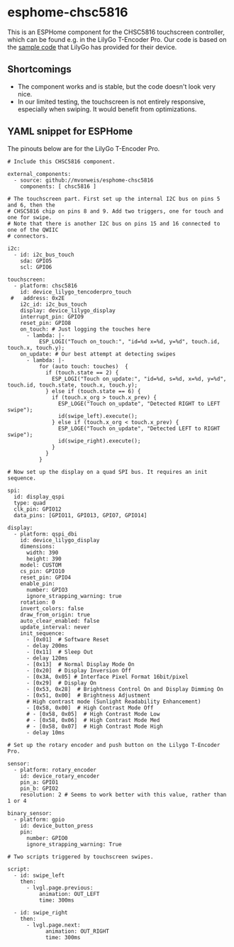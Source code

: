 # esphome-chsc5816

This is an ESPHome component for the CHSC5816 touchscreen controller, which can be found e.g. in the LilyGo T-Encoder Pro. Our code is based on the [sample code](https://github.com/Xinyuan-LilyGO/T-Encoder-Pro/blob/arduino-esp32-libs_V3.0.7/examples/CHSC5816/CHSC5816.ino) that LilyGo has provided for their device.

## Shortcomings

- The component works and is stable, but the code doesn't look very nice.
- In our limited testing, the touchscreen is not entirely responsive, especially when swiping. It would benefit from optimizations.


## YAML snippet for ESPHome

The pinouts below are for the LilyGo T-Encoder Pro.

```
# Include this CHSC5816 component.

external_components:
  - source: github://mvonweis/esphome-chsc5816
    components: [ chsc5816 ]

# The touchscreen part. First set up the internal I2C bus on pins 5 and 6, then the
# CHSC5816 chip on pins 8 and 9. Add two triggers, one for touch and one for swipe.
# Note that there is another I2C bus on pins 15 and 16 connected to one of the QWIIC
# connectors.

i2c:
  - id: i2c_bus_touch
    sda: GPIO5
    scl: GPIO6

touchscreen:
  - platform: chsc5816
    id: device_lilygo_tencoderpro_touch
 #   address: 0x2E
    i2c_id: i2c_bus_touch
    display: device_lilygo_display
    interrupt_pin: GPIO9
    reset_pin: GPIO8
    on_touch: # Just logging the touches here
      - lambda: |-
          ESP_LOGI("Touch on_touch:", "id=%d x=%d, y=%d", touch.id, touch.x, touch.y);
    on_update: # Our best attempt at detecting swipes
      - lambda: |-
          for (auto touch: touches)  {
            if (touch.state == 2) {
              ESP_LOGI("Touch on_update:", "id=%d, s=%d, x=%d, y=%d", touch.id, touch.state, touch.x, touch.y);
            } else if (touch.state == 6) {
              if (touch.x_org > touch.x_prev) {
                ESP_LOGE("Touch on_update", "Detected RIGHT to LEFT swipe");
                id(swipe_left).execute();
              } else if (touch.x_org < touch.x_prev) {
                ESP_LOGE("Touch on_update", "Detected LEFT to RIGHT swipe");
                id(swipe_right).execute();
              }
            }
          }

# Now set up the display on a quad SPI bus. It requires an init sequence.

spi:
  id: display_qspi
  type: quad
  clk_pin: GPIO12
  data_pins: [GPIO11, GPIO13, GPIO7, GPIO14]

display:
  - platform: qspi_dbi
    id: device_lilygo_display
    dimensions:
      width: 390
      height: 390
    model: CUSTOM
    cs_pin: GPIO10
    reset_pin: GPIO4
    enable_pin:
      number: GPIO3
      ignore_strapping_warning: true
    rotation: 0
    invert_colors: false
    draw_from_origin: true
    auto_clear_enabled: false
    update_interval: never
    init_sequence:
      - [0x01]  # Software Reset
      - delay 200ms
      - [0x11]  # Sleep Out
      - delay 120ms
      - [0x13]  # Normal Display Mode On
      - [0x20]  # Display Inversion Off
      - [0x3A, 0x05] # Interface Pixel Format 16bit/pixel
      - [0x29]  # Display On
      - [0x53, 0x28]  # Brightness Control On and Display Dimming On
      - [0x51, 0x00]  # Brightness Adjustment
      # High contrast mode (Sunlight Readability Enhancement)
      - [0x58, 0x00]  # High Contrast Mode Off
      # - [0x58, 0x05]  # High Contrast Mode Low
      # - [0x58, 0x06]  # High Contrast Mode Med
      # - [0x58, 0x07]  # High Contrast Mode High
      - delay 10ms

# Set up the rotary encoder and push button on the Lilygo T-Encoder Pro.

sensor:
  - platform: rotary_encoder
    id: device_rotary_encoder
    pin_a: GPIO1
    pin_b: GPIO2
    resolution: 2 # Seems to work better with this value, rather than 1 or 4

binary_sensor:
  - platform: gpio
    id: device_button_press
    pin:
      number: GPIO0
      ignore_strapping_warning: True

# Two scripts triggered by touchscreen swipes. 

script:
  - id: swipe_left
    then:
      - lvgl.page.previous:
          animation: OUT_LEFT
          time: 300ms

  - id: swipe_right
    then:
      - lvgl.page.next:
            animation: OUT_RIGHT
            time: 300ms

```
